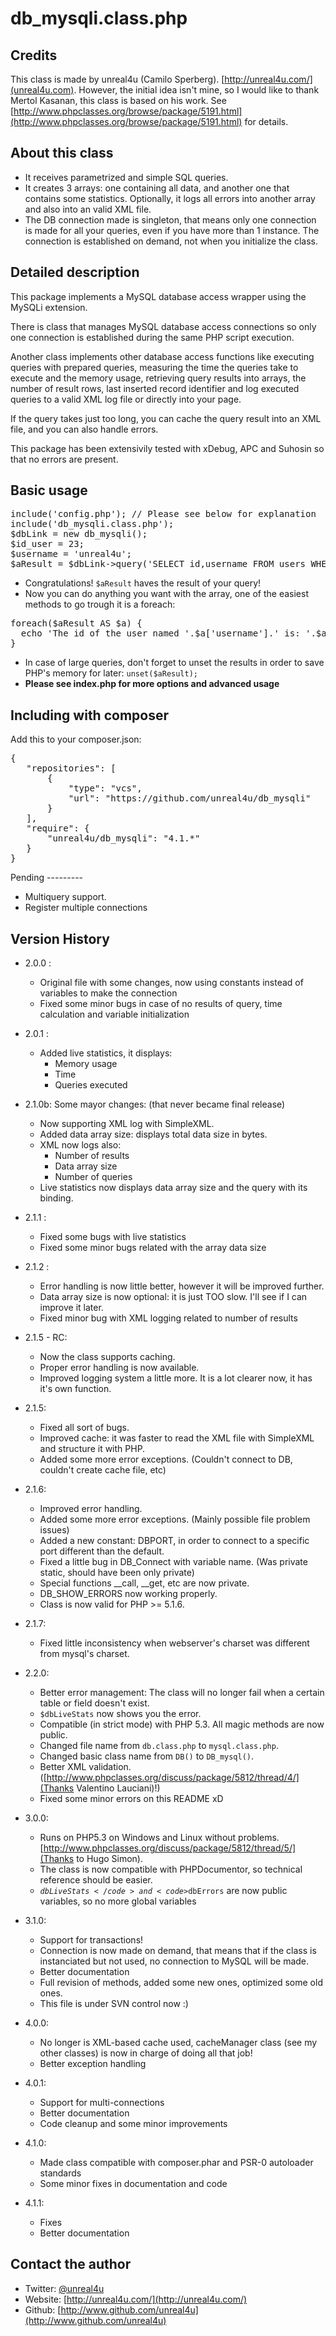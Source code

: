 db_mysqli.class.php
======

Credits
--------

This class is made by unreal4u (Camilo Sperberg). [http://unreal4u.com/](unreal4u.com). However, the initial idea isn't
mine, so I would like to thank Mertol Kasanan, this class is based on his work.
See [http://www.phpclasses.org/browse/package/5191.html](http://www.phpclasses.org/browse/package/5191.html) for details.

About this class
--------

* It receives parametrized and simple SQL queries.
* It creates 3 arrays: one containing all data, and another one that contains some statistics. Optionally, it logs all errors into another array and also into an valid XML file.
* The DB connection made is singleton, that means only one connection is made for all your queries, even if you have more than 1 instance. The connection is established on demand, not when you initialize the class.

Detailed description
---------

This package implements a MySQL database access wrapper using the MySQLi extension.

There is class that manages MySQL database access connections so only one connection is established during the same PHP script execution.

Another class implements other database access functions like executing queries with prepared queries, measuring the time the queries take to execute and the memory usage, retrieving query results into arrays, the number of result rows, last inserted record identifier and log executed queries to a valid XML log file or directly into your page.

If the query takes just too long, you can cache the query result into an XML file, and you can also handle errors.

This package has been extensivily tested with xDebug, APC and Suhosin so that no errors are present.

Basic usage
----------

<pre>include('config.php'); // Please see below for explanation
include('db_mysqli.class.php');
$dbLink = new db_mysqli();
$id_user = 23;
$username = 'unreal4u';
$aResult = $dbLink->query('SELECT id,username FROM users WHERE id = ? AND username = ?',$id_user,$username);</pre>

* Congratulations! `$aResult` haves the result of your query!
* Now you can do anything you want with the array, one of the easiest methods to go trough it is a foreach:
<pre>foreach($aResult AS $a) {
  echo 'The id of the user named '.$a['username'].' is: '.$a['id']."\n";
}</pre>
* In case of large queries, don't forget to unset the results in order to save PHP's memory for later: `unset($aResult);`
* **Please see index.php for more options and advanced usage**

Including with composer
---------

Add this to your composer.json:
<pre>
{
   "repositories": [
       {
           "type": "vcs",
           "url": "https://github.com/unreal4u/db_mysqli"
       }
   ],
   "require": {
       "unreal4u/db_mysqli": "4.1.*"
   }
}
</pre>

Pending ---------
* Multiquery support.
* Register multiple connections

Version History
----------

* 2.0.0 :
    * Original file with some changes, now using constants instead of variables to make the connection
    * Fixed some minor bugs in case of no results of query, time calculation and variable initialization

* 2.0.1 :
    * Added live statistics, it displays:
        * Memory usage
        * Time
        * Queries executed

* 2.1.0b: Some mayor changes: (that never became final release)
    * Now supporting XML log with SimpleXML.
    * Added data array size: displays total data size in bytes.
    * XML now logs also:
        * Number of results
        * Data array size
        * Number of queries
    * Live statistics now displays data array size and the query with its binding.

* 2.1.1 :
    * Fixed some bugs with live statistics
    * Fixed some minor bugs related with the array data size

* 2.1.2 :
    * Error handling is now little better, however it will be improved further.
    * Data array size is now optional: it is just TOO slow. I'll see if I can improve it later.
    * Fixed minor bug with XML logging related to number of results

* 2.1.5 - RC:
    * Now the class supports caching.
    * Proper error handling is now available.
    * Improved logging system a little more. It is a lot clearer now, it has it's own function.

* 2.1.5:
    * Fixed all sort of bugs.
    * Improved cache: it was faster to read the XML file with SimpleXML and structure it with PHP.
    * Added some more error exceptions. (Couldn't connect to DB, couldn't create cache file, etc)

* 2.1.6:
    * Improved error handling.
    * Added some more error exceptions. (Mainly possible file problem issues)
    * Added a new constant: DBPORT, in order to connect to a specific port different than the default.
    * Fixed a little bug in DB_Connect with variable name. (Was private static, should have been only private)
    * Special functions __call, __get, etc are now private.
    * DB_SHOW_ERRORS now working properly.
    * Class is now valid for PHP &gt;= 5.1.6.

* 2.1.7:
    * Fixed little inconsistency when webserver's charset was different from mysql's charset.

* 2.2.0:
    * Better error management: The class will no longer fail when a certain table or field doesn't exist.
    * <code>$dbLiveStats</code> now shows you the error.
    * Compatible (in strict mode) with PHP 5.3. All magic methods are now public.
    * Changed file name from <code>db.class.php</code> to <code>mysql.class.php</code>.
    * Changed basic class name from <code>DB()</code> to <code>DB_mysql()</code>.
    * Better XML validation. ([http://www.phpclasses.org/discuss/package/5812/thread/4/](Thanks Valentino Lauciani)!)
    * Fixed some minor errors on this README xD

* 3.0.0:
    * Runs on PHP5.3 on Windows and Linux without problems. [http://www.phpclasses.org/discuss/package/5812/thread/5/](Thanks to Hugo Simon).
    * The class is now compatible with PHPDocumentor, so technical reference should be easier.
    * <code>$dbLiveStats</code> and <code>$dbErrors</code> are now public variables, so no more global variables

* 3.1.0:
    * Support for transactions!
    * Connection is now made on demand, that means that if the class is instanciated but not used, no connection to MySQL will be made.
    * Better documentation
    * Full revision of methods, added some new ones, optimized some old ones.
    * This file is under SVN control now :)

* 4.0.0:
    * No longer is XML-based cache used, cacheManager class (see my other classes) is now in charge of doing all that job!
    * Better exception handling

* 4.0.1:
    * Support for multi-connections
    * Better documentation
    * Code cleanup and some minor improvements
* 4.1.0:
    * Made class compatible with composer.phar and PSR-0 autoloader standards
    * Some minor fixes in documentation and code
* 4.1.1:
    * Fixes
    * Better documentation

Contact the author
-------

* Twitter: [@unreal4u](http://twitter.com/unreal4u)
* Website: [http://unreal4u.com/](http://unreal4u.com/)
* Github:  [http://www.github.com/unreal4u](http://www.github.com/unreal4u)
